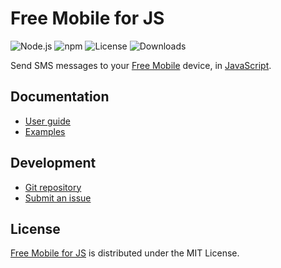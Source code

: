 # Free Mobile for JS
![Node.js](https://badgen.net/npm/node/@cedx/free-mobile) ![npm](https://badgen.net/npm/v/@cedx/free-mobile) ![License](https://badgen.net/npm/license/@cedx/free-mobile) ![Downloads](https://badgen.net/npm/dt/@cedx/free-mobile)

Send SMS messages to your [Free Mobile](https://mobile.free.fr) device,
in [JavaScript](https://developer.mozilla.org/docs/Web/JavaScript).

## Documentation
- [User guide](https://github.com/cedx/free-mobile.js/wiki)
- [Examples](https://github.com/cedx/free-mobile.js/tree/main/example)

## Development
- [Git repository](https://github.com/cedx/free-mobile.js)
- [Submit an issue](https://github.com/cedx/free-mobile.js/issues)

## License
[Free Mobile for JS](https://github.com/cedx/free-mobile.js) is distributed under the MIT License.
